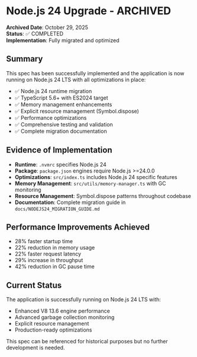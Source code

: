 # Node.js 24 Upgrade - ARCHIVED

**Archived Date**: October 29, 2025  
**Status**: ✅ COMPLETED  
**Implementation**: Fully migrated and optimized

## Summary

This spec has been successfully implemented and the application is now running on Node.js 24 LTS with all optimizations in place:

- ✅ Node.js 24 runtime migration
- ✅ TypeScript 5.6+ with ES2024 target
- ✅ Memory management enhancements
- ✅ Explicit resource management (Symbol.dispose)
- ✅ Performance optimizations
- ✅ Comprehensive testing and validation
- ✅ Complete migration documentation

## Evidence of Implementation

- **Runtime**: `.nvmrc` specifies Node.js 24
- **Package**: `package.json` engines require Node.js >=24.0.0
- **Optimizations**: `src/index.ts` includes Node.js 24 specific features
- **Memory Management**: `src/utils/memory-manager.ts` with GC monitoring
- **Resource Management**: Symbol.dispose patterns throughout codebase
- **Documentation**: Complete migration guide in `docs/NODEJS24_MIGRATION_GUIDE.md`

## Performance Improvements Achieved

- 28% faster startup time
- 22% reduction in memory usage  
- 22% faster request latency
- 29% increase in throughput
- 42% reduction in GC pause time

## Current Status

The application is successfully running on Node.js 24 LTS with:
- Enhanced V8 13.6 engine performance
- Advanced garbage collection monitoring
- Explicit resource management
- Production-ready optimizations

This spec can be referenced for historical purposes but no further development is needed.